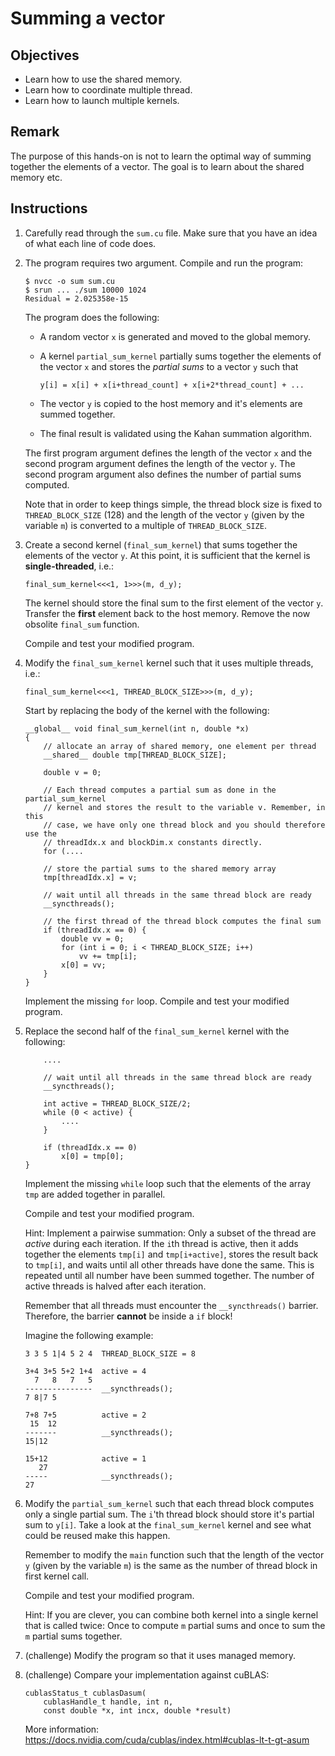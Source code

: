 # Summing a vector

## Objectives

 - Learn how to use the shared memory.
 - Learn how to coordinate multiple thread.
 - Learn how to launch multiple kernels.

## Remark

The purpose of this hands-on is not to learn the optimal way of summing together
the elements of a vector. The goal is to learn about the shared memory etc.
 
## Instructions

 1. Carefully read through the `sum.cu` file. Make sure that you have an idea
    of what each line of code does.

 2. The program requires two argument. Compile and run the program:
 
    ```
    $ nvcc -o sum sum.cu
    $ srun ... ./sum 10000 1024
    Residual = 2.025358e-15
    ```
    
    The program does the following:
     
     - A random vector `x` is generated and moved to the global memory.
     
     - A kernel `partial_sum_kernel` partially sums together the elements
       of the vector `x` and stores the *partial sums* to a vector `y` such that
       
       ```
       y[i] = x[i] + x[i+thread_count] + x[i+2*thread_count] + ...
       ```
       
     - The vector `y` is copied to the host memory and it's elements are summed
       together.
    
     - The final result is validated using the Kahan summation algorithm.
     
    The first program argument defines the length of the vector `x` and the
    second program argument defines the length of the vector `y`. The second
    program argument also defines the number of partial sums computed.
    
    Note that in order to keep things simple, the thread block size is fixed
    to `THREAD_BLOCK_SIZE` (128) and the length of the vector `y` (given by the
    variable `m`) is converted to a multiple of `THREAD_BLOCK_SIZE`.

 3. Create a second kernel (`final_sum_kernel`) that sums together the elements
    of the vector `y`. At this point, it is sufficient that the kernel is
    **single-threaded**, i.e.:
    
    ```
    final_sum_kernel<<<1, 1>>>(m, d_y);
    ```
    
    The kernel should store the final sum to the first element of the vector
    `y`. Transfer the **first** element back to the host memory. Remove the now
    obsolite `final_sum` function.
    
    Compile and test your modified program.

 4. Modify the `final_sum_kernel` kernel such that it uses multiple threads,
    i.e.:
 
    ```
    final_sum_kernel<<<1, THREAD_BLOCK_SIZE>>>(m, d_y);
    ```
    
    Start by replacing the body of the kernel with the following:
    
    ```
    __global__ void final_sum_kernel(int n, double *x)
    {
        // allocate an array of shared memory, one element per thread
        __shared__ double tmp[THREAD_BLOCK_SIZE];
    
        double v = 0;
        
        // Each thread computes a partial sum as done in the partial_sum_kernel
        // kernel and stores the result to the variable v. Remember, in this
        // case, we have only one thread block and you should therefore use the
        // threadIdx.x and blockDim.x constants directly.
        for (....
    
        // store the partial sums to the shared memory array
        tmp[threadIdx.x] = v;
        
        // wait until all threads in the same thread block are ready
        __syncthreads();
        
        // the first thread of the thread block computes the final sum
        if (threadIdx.x == 0) {
            double vv = 0;
            for (int i = 0; i < THREAD_BLOCK_SIZE; i++)
                vv += tmp[i];
            x[0] = vv;
        }
    }
    ```
    
    Implement the missing `for` loop. Compile and test your modified program.
    
 5. Replace the second half of the `final_sum_kernel` kernel with the following:
    
    ```
        ....
    
        // wait until all threads in the same thread block are ready
        __syncthreads();
    
        int active = THREAD_BLOCK_SIZE/2;
        while (0 < active) {
            ....
        }

        if (threadIdx.x == 0)
            x[0] = tmp[0];
    }
    ```
    
    Implement the missing `while` loop such that the elements of the array `tmp`
    are added together in parallel.
    
    Compile and test your modified program.
    
    Hint: Implement a pairwise summation: Only a subset of the thread are
    *active* during each iteration. If the `i`th thread is active, then it adds
    together the elements `tmp[i]` and `tmp[i+active]`, stores the result back
    to `tmp[i]`, and waits until all other threads have done the same. This is
    repeated until all number have been summed together. The number of active
    threads is halved after each iteration.
    
    Remember that all threads must encounter the `__syncthreads()` barrier.
    Therefore, the barrier **cannot** be inside a `if` block!
    
    Imagine the following example:

    ```
    3 3 5 1|4 5 2 4  THREAD_BLOCK_SIZE = 8
    
    3+4 3+5 5+2 1+4  active = 4
      7   8   7   5
    ---------------  __syncthreads();
    7 8|7 5
    
    7+8 7+5          active = 2
     15  12
    -------          __syncthreads();
    15|12
    
    15+12            active = 1
       27
    -----            __syncthreads();
    27
    ```

 6. Modify the `partial_sum_kernel` such that each thread block computes only
    a single partial sum. The `i`'th thread block should store it's partial sum
    to `y[i]`. Take a look at the `final_sum_kernel` kernel and see what could
    be reused make this happen.
    
    Remember to modify the `main` function such that the length of the vector
    `y` (given by the variable `m`) is the same as the number of thread block in
    first kernel call.
    
    Compile and test your modified program.
    
    Hint: If you are clever, you can combine both kernel into a single kernel
    that is called twice: Once to compute `m` partial sums and once to sum the
    `m` partial sums together.

 7. (challenge) Modify the program so that it uses managed memory.
 
 8. (challenge) Compare your implementation against cuBLAS:
 
    ```
    cublasStatus_t cublasDasum(
        cublasHandle_t handle, int n,
        const double *x, int incx, double *result)
    ```
    
    More information: https://docs.nvidia.com/cuda/cublas/index.html#cublas-lt-t-gt-asum
    
